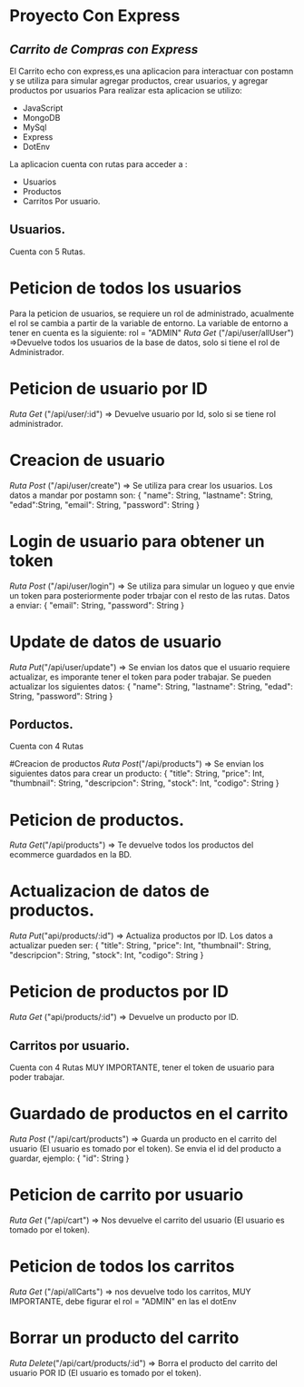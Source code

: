 # Proyecto Con Express

## _Carrito de Compras con Express_

El Carrito echo con express,es una aplicacion para interactuar con postamn y se
utiliza para simular agregar productos, crear usuarios, y agregar productos por
usuarios Para realizar esta aplicacion se utilizo:

- JavaScript
- MongoDB
- MySql
- Express
- DotEnv

La aplicacion cuenta con rutas para acceder a :

- Usuarios
- Productos
- Carritos Por usuario.

## Usuarios.

Cuenta con 5 Rutas.

# Peticion de todos los usuarios

Para la peticion de usuarios, se requiere un rol de administrado, acualmente el rol se cambia a partir de la variable de entorno. 
La variable de entorno a tener en cuenta es la siguiente: rol = "ADMIN" 
_Ruta Get_ ("/api/user/allUser")
=>Devuelve todos los usuarios de la base de datos, solo si tiene el rol de
Administrador.

# Peticion de usuario por ID

_Ruta Get_ ("/api/user/:id") => Devuelve usuario por Id, solo si se tiene rol
administrador.

# Creacion de usuario

_Ruta Post_ ("/api/user/create") => Se utiliza para crear los usuarios. Los
datos a mandar por postamn son: { "name": String, "lastname": String,
"edad":String, "email": String, "password": String }

# Login de usuario para obtener un token

_Ruta Post_ ("/api/user/login") => Se utiliza para simular un logueo y que envie un token para posteriormente poder trbajar con el resto de las rutas. 
Datos a enviar: { "email": String, "password": String }

# Update de datos de usuario

_Ruta Put_("/api/user/update") => Se envian los datos que el usuario requiere
actualizar, es imporante tener el token para poder trabajar. Se pueden
actualizar los siguientes datos: { "name": String, "lastname": String, "edad":
String, "password": String }

## Porductos.

Cuenta con 4 Rutas

#Creacion de productos _Ruta Post_("/api/products") => Se envian los siguientes
datos para crear un producto: { "title": String, "price": Int, "thumbnail":
String, "descripcion": String, "stock": Int, "codigo": String }

# Peticion de productos.

_Ruta Get_("/api/products") => Te devuelve todos los productos del ecommerce
guardados en la BD.

# Actualizacion de datos de productos.

_Ruta Put_("api/products/:id") => Actualiza productos por ID. Los datos a
actualizar pueden ser: { "title": String, "price": Int, "thumbnail": String,
"descripcion": String, "stock": Int, "codigo": String }

# Peticion de productos por ID

_Ruta Get_ ("api/products/:id") => Devuelve un producto por ID.

## Carritos por usuario.

Cuenta con 4 Rutas MUY IMPORTANTE, tener el token de usuario para poder
trabajar.

# Guardado de productos en el carrito

_Ruta Post_ ("/api/cart/products") => Guarda un producto en el carrito del
usuario (El usuario es tomado por el token). Se envia el id del producto a
guardar, ejemplo: { "id": String }

# Peticion de carrito por usuario

_Ruta Get_ ("/api/cart") => Nos devuelve el carrito del usuario (El usuario es
tomado por el token).

# Peticion de todos los carritos

_Ruta Get_ ("/api/allCarts") => nos devuelve todo los carritos, MUY IMPORTANTE,
debe figurar el rol = "ADMIN" en las el dotEnv

# Borrar un producto del carrito

_Ruta Delete_("/api/cart/products/:id") => Borra el producto del carrito del
usuario POR ID (El usuario es tomado por el token).
